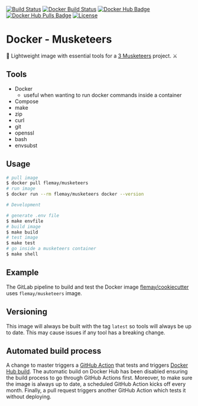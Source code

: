[![Build Status][linkGitHubActionsProjectBadge]][linkGitHubActionsProject]
[![Docker Build Status][linkDockerProjectBuildBadge]][linkDockerHubProjectBuild]
[![Docker Hub Badge][linkDockerHubProjectBadge]][linkDockerHubProject]
[![Docker Hub Pulls Badge][LinkDockerHubProjectPullsBadge]][linkDockerHubProject]
[![License][linkLicenseBadge]][linkLicense]

# Docker - Musketeers

🐳 Lightweight image with essential tools for a [3 Musketeers][link3Musketeers] project. ⚔️

## Tools

- Docker
  - useful when wanting to run docker commands inside a container
- Compose
- make
- zip
- curl
- git
- openssl
- bash
- envsubst

## Usage

```bash
# pull image
$ docker pull flemay/musketeers
# run image
$ docker run --rm flemay/musketeers docker --version
```

```bash
# Development

# generate .env file
$ make envfile
# build image
$ make build
# test image
$ make test
# go inside a musketeers container
$ make shell
```

## Example

The GitLab pipeline to build and test the Docker image [flemay/cookiecutter][link3MusketeersExamples] uses `flemay/musketeers` image.

## Versioning

This image will always be built with the tag `latest` so tools will always be up to date. This may cause issues if any tool has a breaking change.

## Automated build process

A change to master triggers a [GitHub Action][linkGitHubActionsProject] that tests and triggers [Docker Hub build][linkDockerHubProjectBuild]. The automatic build on Docker Hub has been disabled ensuring the build process to go through GitHub Actions first. Moreover, to make sure the image is always up to date, a scheduled GitHub Action kicks off every month. Finally, a pull request triggers another GitHub Action which tests it without deploying.


[link3Musketeers]: https://3musketeers.io
[link3MusketeersExamples]: https://3musketeers.io/examples/

[linkLicenseBadge]: https://img.shields.io/dub/l/vibe-d.svg
[linkLicense]: LICENSE
[linkGitHubActionsProjectBadge]: https://github.com/flemay/docker-musketeers/workflows/Deploy/badge.svg
[linkGitHubActionsProject]: https://github.com/flemay/docker-musketeers/actions
[linkDockerHubProjectBadge]: https://img.shields.io/badge/repository-dockerhub-blue.svg
[linkDockerHubProject]: https://hub.docker.com/r/flemay/musketeers
[linkDockerHubProjectBuild]: https://hub.docker.com/r/flemay/musketeers/builds/
[LinkDockerHubProjectPullsBadge]: https://img.shields.io/docker/pulls/flemay/musketeers
[linkDockerProjectBuildBadge]: https://img.shields.io/docker/build/flemay/musketeers.svg

